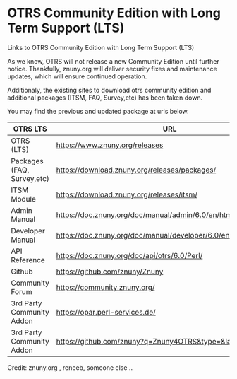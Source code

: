 # OTRS Community Edition with Long Term Support (LTS)
Links to OTRS Community Edition with Long Term Support (LTS)

As we know, OTRS will not release a new Community Edition until further notice. 
Thankfully, znuny.org will deliver security fixes and maintenance updates, which will ensure continued operation.

Additionaly, the existing sites to download otrs community edition and additional packages (ITSM, FAQ, Survey,etc) has been taken down.  
  
You may find the previous and updated package at urls below.  
  
  
| OTRS LTS                     | URL                                                               |
| -----------------------------| ----------------------------------------------------------------- |
| OTRS (LTS)                   | https://www.znuny.org/releases                                    |
| Packages (FAQ, Survey,etc)   | https://download.znuny.org/releases/packages/                     |
| ITSM Module                  | https://download.znuny.org/releases/itsm/                         |
| Admin Manual				   | https://doc.znuny.org/doc/manual/admin/6.0/en/html/index.html     |
| Developer Manual			   | https://doc.znuny.org/doc/manual/developer/6.0/en/html/index.html |
| API Reference			       | https://doc.znuny.org/doc/api/otrs/6.0/Perl/                      |
| Github                       | https://github.com/znuny/Znuny                                    |
| Community Forum              | https://community.znuny.org/                                      |
| 3rd Party Community Addon    | https://opar.perl-services.de/                                    |
| 3rd Party Community Addon    | https://github.com/znuny?q=Znuny4OTRS&type=&language=&sort=       |
  
  
  
Credit: znuny.org , reneeb, someone else ..   